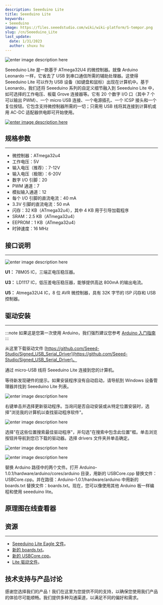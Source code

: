 ```yaml
---
description: Seeeduino Lite
title: Seeeduino Lite
keywords:
- Seeeduino 
image: https://files.seeedstudio.com/wiki/wiki-platform/S-tempor.png
slug: /cn/Seeeduino_Lite
last_update:
  date: 1/31/2023
  author: shuxu hu
---
```

![enter image description here](https://files.seeedstudio.com/wiki/Seeeduino_Lite/image/400px-Lite_01.jpg)

Seeeduino Lite 是一款基于 ATmega32U4 的微控制器。就像 Arduino Leonardo 一样，它省去了 USB 到串口通信所需的辅助处理器。这使得 Seeeduino Lite 可以作为 USB 设备（如键盘和鼠标）出现在计算机中。基于 Leonardo，我们还将 Seeeduino 系列的自定义细节融入到 Seeeduino Lite 中，如可选择的工作电压、板载 Grove 连接器等。它有 20 个数字 I/O 口（其中 7 个可以输出 PWM）、一个 micro USB 连接、一个电源插孔、一个 ICSP 接头和一个复位按钮。它包含支持微控制器所需的一切；只需用 USB 线将其连接到计算机或用 AC-DC 适配器供电即可开始使用。

[![enter image description here](https://files.seeedstudio.com/wiki/Seeed-WiKi/docs/images/300px-Get_One_Now_Banner-ragular.png)](https://www.seeedstudio.com/Seeeduino-Lite-p-1487.html)


## 规格参数
---
- 微控制器：ATmega32u4
- 工作电压：5V
- 输入电压（推荐）：7-12V
- 输入电压（极限）：6-20V
- 数字 I/O 引脚：20
- PWM 通道：7
- 模拟输入通道：12
- 每个 I/O 引脚的直流电流：40 mA
- 3.3V 引脚的直流电流：50 mA
- 闪存：32 KB（ATmega32u4），其中 4 KB 用于引导加载程序
- SRAM：2.5 KB（ATmega32u4）
- EEPROM：1 KB（ATmega32u4）
- 时钟速度：16 MHz

## 接口说明
---
![enter image description here](https://files.seeedstudio.com/wiki/Seeeduino_Lite/image/Seeeduino_Lite_Intrface_Function.jpg)

**U1：** 78M05 IC，三端正电压稳压器。

**U3：** LD1117 IC，低压差电压稳压器，能够提供高达 800mA 的输出电流。

**U5：** Atmega32U4 IC，8 位 AVR 微控制器，具有 32K 字节的 ISP 闪存和 USB 控制器。


## 驱动安装
---

:::note
    如果这是您第一次使用 Arduino，我们强烈建议您参考 [Arduino 入门指南](https://wiki.seeedstudio.com/cn/Getting_Started_with_Arduino)
:::


从这里下载驱动文件 [https://github.com/Seeed-Studio/Signed_USB_Serial_Driver](https://github.com/Seeed-Studio/Signed_USB_Serial_Driver)。

通过 micro-USB 线将 Seeeduino Lite 连接到您的计算机。

等待新发现硬件的提示。如果安装程序没有自动启动，请导航到 Windows 设备管理器并找到 Seeeduino Lite 列表。

![enter image description here](https://files.seeedstudio.com/wiki/Seeeduino_Lite/image/Unknow_Device.jpg)

右键单击并选择更新驱动程序。当询问是否自动安装或从特定位置安装时，选择"浏览我的计算机以查找驱动程序软件"。

![enter image description here](https://files.seeedstudio.com/wiki/Seeeduino_Lite/image/Update_Driver.jpg)

选择"在这些位置搜索最佳驱动程序"，并勾选"在搜索中包含此位置"框。单击浏览按钮并导航到您已下载的驱动器。选择 drivers 文件夹并单击确定。


![enter image description here](https://files.seeedstudio.com/wiki/Seeeduino_Lite/image/Browse_Driver_Location.jpg)

![enter image description here](https://files.seeedstudio.com/wiki/Seeeduino_Lite/image/Successfully_Update_Driver.jpg)

替换 Arduino 路径中的两个文件。打开 Arduino-1.0.1/hardware/arduino/cores/arduino 目录，用新的 USBCore.cpp 替换文件：USBCore.cpp。并在路径：Arduino-1.0.1/hardware/arduino 中用新的 boards.txt 替换文件：boards.txt。现在，您可以像使用其他 Arduino 板一样编程和使用 seeeduino lite。


## 原理图在线查看器

<div className="altium-ecad-viewer" data-project-src="https://files.seeedstudio.com/wiki/Seeeduino_Lite/resource/Seeeduino_Lite_Eagle_File.zip" style={{borderRadius: '0px 0px 4px 4px', height: 500, borderStyle: 'solid', borderWidth: 1, borderColor: 'rgb(241, 241, 241)', overflow: 'hidden', maxWidth: 1280, maxHeight: 700, boxSizing: 'border-box'}}>
</div>


## 资源
---
- [Seeeduino Lite Eagle 文件](https://files.seeedstudio.com/wiki/Seeeduino_Lite/resource/Seeeduino_Lite_Eagle_File.zip)。
- [新的 boards.txt](https://files.seeedstudio.com/wiki/Seeeduino_Lite/resource/Boards.zip)。
- [新的 USBCore.cpp](https://files.seeedstudio.com/wiki/Seeeduino_Lite/resource/Boards.zip)。
- [Lite 驱动文件](https://files.seeedstudio.com/wiki/Seeeduino_Lite/resource/Signed_USB_Serial_Driver-master.zip)。

## 技术支持与产品讨论

感谢您选择我们的产品！我们在这里为您提供不同的支持，以确保您使用我们产品的体验尽可能顺畅。我们提供多种沟通渠道，以满足不同的偏好和需求。

<div class="button_tech_support_container">
<a href="https://forum.seeedstudio.com/" class="button_forum"></a> 
<a href="https://www.seeedstudio.com/contacts" class="button_email"></a>
</div>

<div class="button_tech_support_container">
<a href="https://discord.gg/eWkprNDMU7" class="button_discord"></a> 
<a href="https://github.com/Seeed-Studio/wiki-documents/discussions/69" class="button_discussion"></a>
</div>